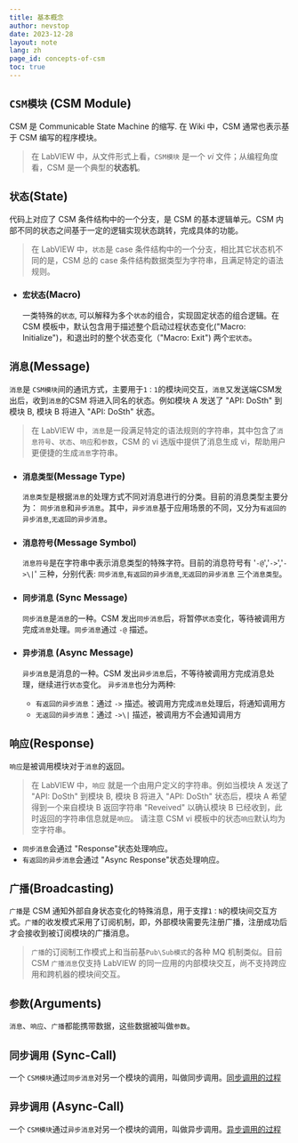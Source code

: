 ```yaml
---
title: 基本概念
author: nevstop
date: 2023-12-28
layout: note
lang: zh
page_id: concepts-of-csm
toc: true
---
```


## `CSM模块` (CSM Module)

CSM 是 Communicable State Machine 的缩写. 在 Wiki 中，CSM 通常也表示基于 CSM 编写的程序模块。

> 在 LabVIEW 中，从文件形式上看，`CSM模块` 是一个 _vi_ 文件；从编程角度看，CSM 是一个典型的**状态机**。

## `状态`(State)

代码上对应了 CSM 条件结构中的一个分支，是 CSM 的基本逻辑单元。CSM 内部不同的状态之间基于一定的逻辑实现状态跳转，完成具体的功能。


> 在 LabVIEW 中，`状态`是 case 条件结构中的一个分支，相比其它状态机不同的是，CSM 总的 case 条件结构数据类型为字符串，且满足特定的语法规则。

- ### `宏状态`(Macro)

  一类特殊的`状态`, 可以解释为多个`状态`的组合，实现固定状态的组合逻辑。在 CSM 模板中，默认包含用于描述整个启动过程状态变化("Macro: Initialize")，和退出时的整个状态变化（"Macro: Exit") 两个`宏状态`。

## `消息`(Message)

`消息`是 `CSM模块`间的通讯方式，主要用于`1：1`的模块间交互，`消息`又发送端CSM发出后，收到`消息`的CSM 将进入同名的状态。例如模块 A 发送了 "API: DoSth" 到模块 B, 模块 B 将进入 "API: DoSth" 状态。


> 在 LabVIEW 中，`消息`是一段满足特定的语法规则的字符串，其中包含了`消息符号`、`状态`、`响应`和`参数`，CSM 的 vi 选版中提供了消息生成 vi，帮助用户更便捷的生成`消息`字符串。

- ### `消息类型`(Message Type)

  `消息类型`是根据`消息`的处理方式不同对消息进行的分类。目前的消息类型主要分为： `同步消息`和`异步消息`。其中，`异步消息`基于应用场景的不同，又分为`有返回的异步消息`,`无返回的异步消息`。

- ### `消息符号`(Message Symbol)

  `消息符号`是在字符串中表示消息类型的特殊字符。目前的消息符号有 '`-@`','`->`','`->\|`' 三种，分别代表: `同步消息`,`有返回的异步消息`,`无返回的异步消息` 三个`消息类型`。

- ### `同步消息` (Sync Message)

  `同步消息`是`消息`的一种。CSM 发出`同步消息`后，将暂停`状态`变化，等待被调用方完成`消息`处理。`同步消息`通过 `-@` 描述。

- ### `异步消息` (Async Message)

  `异步消息`是消息的一种。CSM 发出`异步消息`后，不等待被调用方完成消息处理，继续进行`状态`变化。
  `异步消息`也分为两种:

  - `有返回的异步消息`：通过 `->` 描述。被调用方完成`消息`处理后，将通知调用方
  - `无返回的异步消息`：通过 `->\|` 描述，被调用方不会通知调用方

## `响应`(Response)

`响应`是被调用模块对于`消息`的返回。


> 在 LabVIEW 中，`响应` 就是一个由用户定义的字符串。例如当模块 A 发送了 "API: DoSth" 到模块 B, 模块 B 将进入 "API: DoSth" 状态后，模块 A 希望得到一个来自模块 B 返回字符串 "Reveived" 以确认模块 B 已经收到，此时返回的字符串信息就是`响应`。
> 请注意 CSM vi 模板中的状态`响应`默认均为空字符串。

- `同步消息`会通过 "Response"状态处理响应。
- `有返回的异步消息`会通过 "Async Response"状态处理响应。

## `广播`(Broadcasting)

`广播`是 CSM 通知外部自身状态变化的特殊消息，用于支撑`1：N`的模块间交互方式。`广播`的收发模式采用了订阅机制，即，外部模块需要先注册广播，注册成功后才会接收到被订阅模块的广播消息。
> `广播`的订阅制工作模式上和当前基`Pub\Sub模式`的各种 MQ 机制类似。目前 CSM `广播消息`仅支持 LabVIEW 的同一应用的内部模块交互，尚不支持跨应用和跨机器的模块间交互。

## `参数`(Arguments)

`消息`、`响应`、`广播`都能携带数据，这些数据被叫做`参数`。

## `同步调用` (Sync-Call)

一个 `CSM模块`通过`同步消息`对另一个模块的调用，叫做同步调用。[同步调用的过程](2023-12-29-communication.html#csm-同步消息-执行过程)

## `异步调用` (Async-Call)

一个 `CSM模块`通过`异步消息`对另一个模块的调用，叫做异步调用。[异步调用的过程](./2023-12-29-communication.html#csm-异步消息-执行过程)
